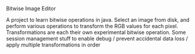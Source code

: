 Bitwise Image Editor

A project to learn bitwise operations in java.
Select an image from disk, and perform various operations to transform the RGB values for each pixel.
Transformations are each their own experimental bitwise operation.
Some session management stuff to enable debug / prevent accidental data loss / apply multiple transformations in order
